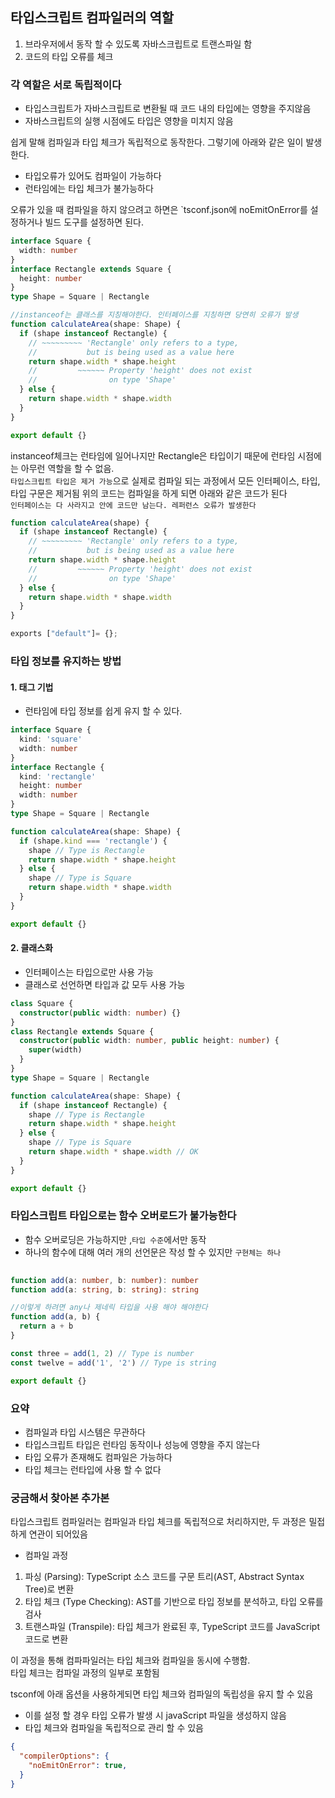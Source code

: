 ## 타입스크립트 컴파일러의 역할
1. 브라우저에서 동작 할 수 있도록 자바스크립트로 트랜스파일 함
2. 코드의 타입 오류를 체크


### 각 역할은 서로 독립적이다
- 타입스크립트가 자바스크립트로 변환될 때 코드 내의 타입에는 영향을 주지않음
- 자바스크립트의 실행 시점에도 타입은 영향을 미치지 않음

쉽게 말해 컴파일과 타입 체크가 독립적으로 동작한다.
그렇기에 아래와 같은 일이 발생한다.
- 타입오류가 있어도 컴파일이 가능하다
- 런타임에는 타입 체크가 불가능하다

오류가 있을 때 컴파일을 하지 않으려고 하면은 `tsconf.json에 noEmitOnError를 설정하거나 빌드 도구를 설정하면 된다.

```ts
interface Square {
  width: number
}
interface Rectangle extends Square {
  height: number
}
type Shape = Square | Rectangle

//instanceof는 클래스를 지칭해야한다. 인터페이스를 지칭하면 당연히 오류가 발생
function calculateArea(shape: Shape) {
  if (shape instanceof Rectangle) {
    // ~~~~~~~~~ 'Rectangle' only refers to a type,
    //           but is being used as a value here
    return shape.width * shape.height
    //         ~~~~~~ Property 'height' does not exist
    //                on type 'Shape'
  } else {
    return shape.width * shape.width
  }
}

export default {}
```
instanceof체크는 런타임에 일어나지만 Rectangle은 타입이기 때문에 런타임 시점에는 아무런 역할을 할 수 없음.<br/>
`타입스크립트 타입은 제거 가능`으로 실제로 컴파일 되는 과정에서 모든 인터페이스, 타입, 타입 구문은 제거됨
위의 코드는 컴파일을 하게 되면 아래와 같은 코드가 된다<br/>
`인터페이스는 다 사라지고 안에 코드만 남는다. 레퍼런스 오류가 발생한다`
```js
function calculateArea(shape) {
  if (shape instanceof Rectangle) {
    // ~~~~~~~~~ 'Rectangle' only refers to a type,
    //           but is being used as a value here
    return shape.width * shape.height
    //         ~~~~~~ Property 'height' does not exist
    //                on type 'Shape'
  } else {
    return shape.width * shape.width
  }
}

exports ["default"]= {};
```

### 타입 정보를 유지하는 방법

#### 1. 태그 기법
- 런타임에 타입 정보를 쉽게 유지 할 수 있다.
```ts
interface Square {
  kind: 'square'
  width: number
}
interface Rectangle {
  kind: 'rectangle'
  height: number
  width: number
}
type Shape = Square | Rectangle

function calculateArea(shape: Shape) {
  if (shape.kind === 'rectangle') {
    shape // Type is Rectangle
    return shape.width * shape.height
  } else {
    shape // Type is Square
    return shape.width * shape.width
  }
}

export default {}
```

#### 2. 클래스화
- 인터페이스는 타입으로만 사용 가능
- 클래스로 선언하면 타입과 값 모두 사용 가능
```ts
class Square {
  constructor(public width: number) {}
}
class Rectangle extends Square {
  constructor(public width: number, public height: number) {
    super(width)
  }
}
type Shape = Square | Rectangle

function calculateArea(shape: Shape) {
  if (shape instanceof Rectangle) {
    shape // Type is Rectangle
    return shape.width * shape.height
  } else {
    shape // Type is Square
    return shape.width * shape.width // OK
  }
}

export default {}
```



### 타입스크립트 타입으로는 함수 오버로드가 불가능한다
- 함수 오버로딩은 가능하지만 ,`타입 수준`에서만 동작
- 하나의 함수에 대해 여러 개의 선언문은 작성 할 수 있지만 `구현체는 하나`

```ts
  
function add(a: number, b: number): number
function add(a: string, b: string): string

//이렇게 하려면 any나 제네릭 타입을 사용 해야 해야한다
function add(a, b) {
  return a + b
}

const three = add(1, 2) // Type is number
const twelve = add('1', '2') // Type is string

export default {}
```


### 요약
- 컴파일과 타입 시스템은 무관하다
- 타입스크립트 타입은 런타임 동작이나 성능에 영향을 주지 않는다
- 타입 오류가 존재해도 컴파일은 가능하다
- 타입 체크는 런타입에 사용 할 수 없다

### 궁금해서 찾아본 추가본
타입스크립트 컴파일러는 컴파일과 타입 체크를 독립적으로 처리하지만, 두 과정은 밀접하게 연관이 되어있음
- 컴파일 과정
1. 파싱 (Parsing): TypeScript 소스 코드를 구문 트리(AST, Abstract Syntax Tree)로 변환
2. 타입 체크 (Type Checking): AST를 기반으로 타입 정보를 분석하고, 타입 오류를 검사
3. 트랜스파일 (Transpile): 타입 체크가 완료된 후, TypeScript 코드를 JavaScript 코드로 변환

이 과정을 통해 컴파파일러는 타입 체크와 컴파일을 동시에 수행함.<br/>
타입 체크는 컴파일 과정의 일부로 포함됨

tsconf에 아래 옵션을 사용하게되면 타입 체크와 컴파일의 독립성을 유지 할 수 있음<br/>
 - 이를 설정 할 경우 타입 오류가 발생 시 javaScript 파일을 생성하지 않음
 - 타입 체크와 컴파일을 독립적으로 관리 할 수 있음
```json
{
  "compilerOptions": {
    "noEmitOnError": true,
  }
}
```

